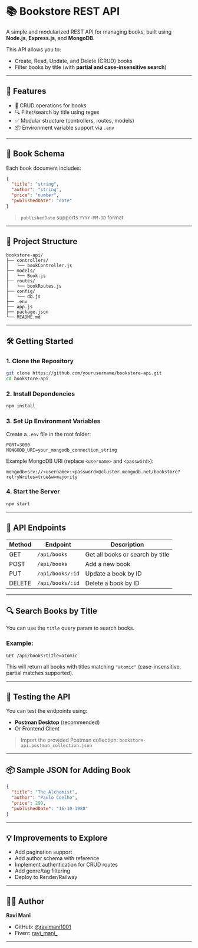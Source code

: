 # 📚 Bookstore REST API

A simple and modularized REST API for managing books, built using **Node.js**, **Express.js**, and **MongoDB**.

This API allows you to:
- Create, Read, Update, and Delete (CRUD) books
- Filter books by title (with **partial and case-insensitive search**)

---

## 🚀 Features

- 📖 CRUD operations for books
- 🔍 Filter/search by title using regex
- ✅ Modular structure (controllers, routes, models)
- 📦 Environment variable support via `.env`

---

## 🧾 Book Schema

Each book document includes:

```json
{
  "title": "string",
  "author": "string",
  "price": "number",
  "publishedDate": "date"
}
```

> `publishedDate` supports  `YYYY-MM-DD` format.

---

## 📂 Project Structure

```
bookstore-api/
├── controllers/
│   └── bookController.js
├── models/
│   └── Book.js
├── routes/
│   └── bookRoutes.js
├── config/
│   └── db.js
├── .env
├── app.js
├── package.json
└── README.md
```

---

## 🛠️ Getting Started

### 1. Clone the Repository

```bash
git clone https://github.com/yourusername/bookstore-api.git
cd bookstore-api
```

### 2. Install Dependencies

```bash
npm install
```

### 3. Set Up Environment Variables

Create a `.env` file in the root folder:

```env
PORT=3000
MONGODB_URI=your_mongodb_connection_string
```

Example MongoDB URI (replace `<username>` and `<password>`):
```
mongodb+srv://<username>:<password>@cluster.mongodb.net/bookstore?retryWrites=true&w=majority
```

### 4. Start the Server

```bash
npm start
```

---

## 🔗 API Endpoints

| Method | Endpoint          | Description             |
|--------|-------------------|-------------------------|
| GET    | `/api/books`      | Get all books or search by title |
| POST   | `/api/books`      | Add a new book          |
| PUT    | `/api/books/:id`  | Update a book by ID     |
| DELETE | `/api/books/:id`  | Delete a book by ID     |

---

## 🔍 Search Books by Title

You can use the `title` query param to search books.

### Example:
```http
GET /api/books?title=atomic
```

This will return all books with titles matching `"atomic"` (case-insensitive, partial matches supported).

---

## 🧪 Testing the API

You can test the endpoints using:
- **Postman Desktop** (recommended)
- Or Frontend Client

> Import the provided Postman collection: `bookstore-api.postman_collection.json`

---

## 📦 Sample JSON for Adding Book

```json
{
  "title": "The Alchemist",
  "author": "Paulo Coelho",
  "price": 299,
  "publishedDate": "16-10-1988"
}
```

---

## 💡 Improvements to Explore

- Add pagination support
- Add author schema with reference
- Implement authentication for CRUD routes
- Add genre/tag filtering
- Deploy to Render/Railway

---

## 🧑‍💻 Author

**Ravi Mani**

- GitHub: [@ravimani1001](https://github.com/ravimani1001)
- Fiverr: [ravi_mani_](https://www.fiverr.com/ravi_mani_)

---

